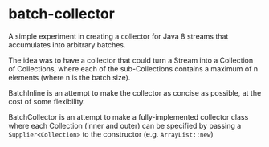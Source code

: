 # batch-collector
A simple experiment in creating a collector for Java 8 streams that accumulates into arbitrary batches.

The idea was to have a collector that could turn a Stream into a Collection of Collections, where each of the sub-Collections contains a maximum of n elements (where n is the batch size).

BatchInline is an attempt to make the collector as concise as possible, at the cost of some flexibility.

BatchCollector is an attempt to make a fully-implemented collector class where each Collection (inner and outer) can be specified by passing a `Supplier<Collection>` to the constructor (e.g. `ArrayList::new`)
